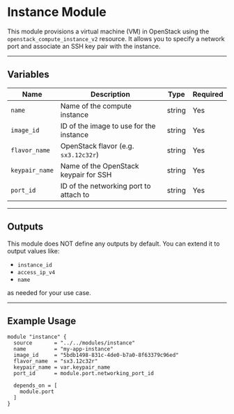 # Instance Module

This module provisions a virtual machine (VM) in OpenStack using the `openstack_compute_instance_v2` resource.
It allows you to specify a network port and associate an SSH key pair with the instance.

---

## Variables

| Name           | Description                              | Type   | Required |
|----------------|------------------------------------------|--------|----------|
| `name`         | Name of the compute instance             | string | Yes      |
| `image_id`     | ID of the image to use for the instance  | string | Yes      |
| `flavor_name`  | OpenStack flavor (e.g. `sx3.12c32r`)     | string | Yes      |
| `keypair_name` | Name of the OpenStack keypair for SSH    | string | Yes      |
| `port_id`      | ID of the networking port to attach to   | string | Yes      |

---

## Outputs

This module does NOT define any outputs by default.
You can extend it to output values like:

- `instance_id`
- `access_ip_v4`
- `name`

as needed for your use case.

---

## Example Usage

```hcl
module "instance" {
  source       = "../../modules/instance"
  name         = "my-app-instance"
  image_id     = "5bdb1498-831c-4de0-b7a0-8f63379c96ed"
  flavor_name  = "sx3.12c32r"
  keypair_name = var.keypair_name
  port_id      = module.port.networking_port_id

  depends_on = [
    module.port
  ]
}
```
